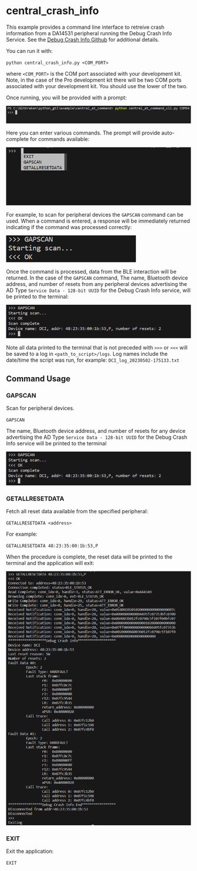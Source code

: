 # central_crash_info

This example provides a command line interface to retreive crash information from a DA14531 peripheral running the Debug Crash Info Service. See the 
[Debug Crash Info Github](https://github.com/Renesas-US-Connectivity/dlg_crash_info) for additional details. 

You can run it with:

`python central_crash_info.py <COM_PORT>`

where `<COM_PORT>` is the COM port associated with your development kit. Note, in the case of the Pro development kit there will be two COM ports associated with your development kit. You should use the lower of the two.

Once running, you will be provided with a prompt:

![terminal](assets/terminal.png)

Here you can enter various commands. The prompt will provide auto-complete for commands available:

![terminal2](assets/terminal2.png)

For example, to scan for peripheral devices the `GAPSCAN` command can be used. When a command is entered, a response will be immediately returned indicating if the command was processed correctly:

![terminal3](assets/terminal3.png)

Once the command is processed, data from the BLE interaction will be returned. In the case of the `GAPSCAN` command, The name, Bluetooth device address, and number of resets from any peripheral devices advertising the AD Type `Service Data - 128-bit UUID` for the Debug Crash Info service, will be printed to the terminal:

![terminal4](assets/terminal4.png)

Note all data printed to the terminal that is not preceded with `>>>` or `<<<` will be saved to a log in `<path_to_script>/logs`. Log names include the date/time the script was run, for example: `DCI_log_20230502-175133.txt`

## Command Usage

### GAPSCAN

Scan for peripheral devices.

`GAPSCAN`

The name, Bluetooth device address, and number of resets for any device advertising the AD Type `Service Data - 128-bit UUID` for the Debug Crash Info service will be printed to the terminal

![terminal4](assets/terminal4.png)

### GETALLRESETDATA

Fetch all reset data available from the specified peripheral:

`GETALLRESETDATA <address>`

For example:

`GETALLRESETDATA 48:23:35:00:1b:53,P`

When the procedure is complete, the reset data will be printed to the terminal and the application will exit:

![getallresetdata](assets/getallresetdata.PNG)

### EXIT

Exit the application:

`EXIT`